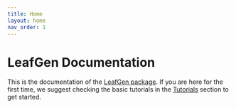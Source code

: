```yaml
---
title: Home
layout: home
nav_order: 1
---
```


# LeafGen Documentation

This is the documentation of the [LeafGen package]. If you are here for the first time, we suggest checking the basic tutorials in the [Tutorials](/docs/tutorials) section to get started.

[LeafGen package]: https://github.com/InverseTampere/leafgen